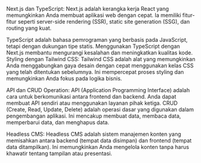 Next.js dan TypeScript:
Next.js adalah kerangka kerja React yang memungkinkan Anda membuat aplikasi web dengan cepat. Ia memiliki fitur-fitur seperti server-side rendering (SSR), static site generation (SSG), dan routing yang kuat.

TypeScript adalah bahasa pemrograman yang berbasis pada JavaScript, tetapi dengan dukungan tipe statis. Menggunakan TypeScript dengan Next.js membantu mengurangi kesalahan dan meningkatkan kualitas kode.
Styling dengan Tailwind CSS:
Tailwind CSS adalah alat yang memungkinkan Anda menggabungkan gaya desain dengan cepat menggunakan kelas CSS yang telah ditentukan sebelumnya. Ini mempercepat proses styling dan memungkinkan Anda fokus pada logika bisnis.

API dan CRUD Operation:
API (Application Programming Interface) adalah cara untuk berkomunikasi antara frontend dan backend. Anda dapat membuat API sendiri atau menggunakan layanan pihak ketiga.
CRUD (Create, Read, Update, Delete) adalah operasi dasar yang digunakan dalam pengembangan aplikasi. Ini mencakup membuat data, membaca data, memperbarui data, dan menghapus data.

Headless CMS:
Headless CMS adalah sistem manajemen konten yang memisahkan antara backend (tempat data disimpan) dan frontend (tempat data ditampilkan). Ini memungkinkan Anda mengelola konten tanpa harus khawatir tentang tampilan atau presentasi.
